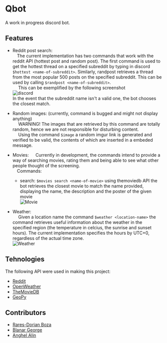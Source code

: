 # Qbot
A work in progress discord bot.
## Features
* Reddit post search:  
    &emsp;The current implementation has two commands that work with the reddit API (hottest post and random post). The first command is used to get the hottest thread on a specified subreddit by typing in discord `$hottest <name-of-subreddit>`. Similarly, randpost retrieves a thread from the most popular 500 posts on the specified subreddit. This can be used by calling `$randpost <name-of-subreddit>`.  
    &emsp; This can be exemplified by the following screenshot  
    ![discord](https://i.imgur.com/K6sbmtU.png)  
    In the event that the subreddit name isn't a valid one, the bot chooses the closest match.  

* Random images: (currently, command is bugged and might not display anything)  
    &emsp; WARNING! The images that are retrieved by this command are totally random, hence we are not responsible for disturbing content.  
    &emsp; Using the command `$image` a random imgur link is generated and verified to be valid, the contents of which are inserted in a embeded message.  
    
* Movies:
    &emsp; Currently in development, the commands intend to provide a way of searching movies, rating them and being able to see what other people thought of the screening.  
    &emsp;Commands:  
    - search: `$movies search <name-of-movie>` using themoviedb API the bot retrieves the closest movie to match the name provided, displaying the name, the description and the poster of the given movie  
    ![Movie](https://i.imgur.com/X4vsU5u.png)  
* Weather:  
    &emsp; Given a location name the command `$weather <location-name>` the command retrieves useful information about the weather in the specified region (the temperature in celcius, the sunrise and sunset hours). The current implementation specifies the hours by UTC+0, regardless of the actual time zone.  
    ![Weather](https://i.imgur.com/zYqqKGt.png)  

## Tehnologies
The following API were used in making this project:
* [Reddit](https://www.reddit.com/dev/api/)
* [OpenWeather](https://openweathermap.org/api)
* [TheMovieDB](https://developers.themoviedb.org/)
* [GeoPy](https://geopy.readthedocs.io/en/stable/)

## Contributors
* [Rares-Dorian Boza](https://github.com/raresboza)
* [Blanar George](https://github.com/giobiba)
* [Anghel Alin](https://github.com/Alinnus1)
